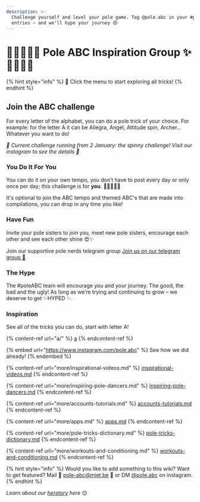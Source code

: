 ```yaml
---
description: >-
  Challenge yourself and level your pole game. Tag @pole.abc in your #poleABC
  entries – and we'll hype your journey 😍
---
```


# 🧜‍♀️👯‍♂️✨ Pole ABC Inspiration Group ✨👯‍♂️🧞‍♀️

{% hint style="info" %}
🎠 Click the menu to start exploring all tricks!
{% endhint %}

## Join the ABC challenge

For every letter of the alphabet, you can do a pole trick of your choice. For example: for the letter A it can be Allegra, Angel, Attitude spin, Archer... Whatever you want to do!

_📣 Current challenge running from 2 January: the spinny challenge! Visit our instagram to see the details 📣_

### You Do It For You

You can do it on your own tempo, you don’t have to post every day or only once per day; this challenge is for **you**. 🦄🧞‍♀️🧜‍♀️

It's optional to join the ABC tempo and themed ABC's that are made into compilations, you can drop in any time you like!

### Have Fun

Invite your pole sisters to join you, meet new pole sisters, encourage each other and see each other shine 😍✨

Join our supportive pole nerds telegram group [Join us on our telegram group 💜](https://t.me/joinchat/Fk5VPe8BUbZQheSU)

### The Hype

The #poleABC team will encourage you and your journey. The good, the bad and the ugly! As long as we’re trying and continuing to grow – we deserve to get ✨HYPED ✨.

### Inspiration

See all of the tricks you can do, start with letter A!

{% content-ref url="a/" %}
[a](a/)
{% endcontent-ref %}

{% embed url="https://www.instagram.com/pole.abc" %}
See how we did already!
{% endembed %}

{% content-ref url="more/inspirational-videos.md" %}
[inspirational-videos.md](more/inspirational-videos.md)
{% endcontent-ref %}

{% content-ref url="more/inspiring-pole-dancers.md" %}
[inspiring-pole-dancers.md](more/inspiring-pole-dancers.md)
{% endcontent-ref %}

{% content-ref url="more/accounts-tutorials.md" %}
[accounts-tutorials.md](more/accounts-tutorials.md)
{% endcontent-ref %}

{% content-ref url="more/apps.md" %}
[apps.md](more/apps.md)
{% endcontent-ref %}

{% content-ref url="more/pole-tricks-dictionary.md" %}
[pole-tricks-dictionary.md](more/pole-tricks-dictionary.md)
{% endcontent-ref %}

{% content-ref url="more/workouts-and-conditioning.md" %}
[workouts-and-conditioning.md](more/workouts-and-conditioning.md)
{% endcontent-ref %}

{% hint style="info" %}
Would you like to add something to this wiki? Want to get featured? Mail 💌 pole-abc@miet.be 💌 or DM [@pole.abc](https://www.instagram.com/pole.abc/) on instagram.
{% endhint %}

_Learn about our_ [_herstory_](more/herstory.md) _here_ 😌
